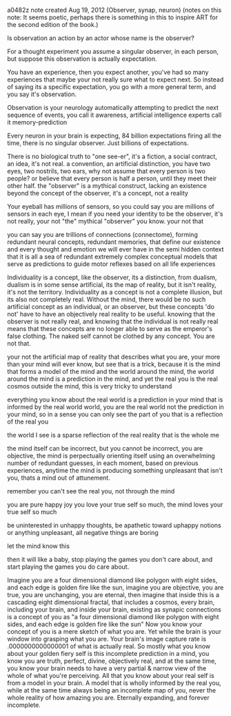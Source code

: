 a0482z
note created Aug 19, 2012
(Observer, synap, neuron)
(notes on this note: It seems poetic, perhaps there is something in this to inspire ART for the second edition of the book.)

Is observation an action by an actor whose name is the observer?

For a thought experiment you assume a singular observer, in each person, but suppose this observation is actually expectation.

You have an experience, then you expect another, you've had so many experiences that maybe your not really sure what to expect next. So instead of saying its a specific expectation, you go with a more general term, and you say it's observation.

Observation is your neurology automatically attempting to predict the next sequence of events, you call it awareness, artificial intelligence experts call it memory-prediction

Every neuron in your brain is expecting, 84 billion expectations firing all the time, there is no singular observer. Just billions of expectations.

There is no biological truth to "one see-er", it's a fiction, a social contract, an idea, it's not real. a convention, an artificial distinction, you have two eyes, two nostrils, two ears, why not assume that every person is two people? or believe that every person is half a person, until they meet their other half. the "observer" is a mythical construct, lacking an existence beyond the concept of the observer, it's a concept, not a reality

Your eyeball has millions of sensors, so you could say you are millions of sensors in each eye, I mean if you need your identity to be the observer, it's not really, your not "the" mythical "observer" you know. your not that

 you can say you are trillions of connections (connectome), forming redundant neural concepts, redundant memories, that define our existence and every thought and emotion we will ever have in the semi hidden context that it is all a sea of redundant extremely complex conceptual models that serve as predictions to guide motor reflexes based on all life experiences

Individuality is a concept, like the observer, its a distinction, from dualism, dualism is in some sense artificial, its the map of reality, but it isn't reality, it's not the territory. Individuality as a concept is not a complete illusion, but its also not completely real. Without the mind, there would be no such artificial concept as an individual, or an observer, but these concepts 'do not' have to have an objectively real reality to be useful. knowing that the observer is not really real, and knowing that the individual is not really real means that these concepts are no longer able to serve as the emperor's false clothing. The naked self cannot be clothed by any concept. You are not that.

your not the artificial map of reality that describes what you are, your more than your mind will ever know, but see that is a trick, because it is the mind that forms a model of the mind and the world around the mind, the world around the mind is a prediction in the mind, and yet the real you is the real cosmos outside the mind, this is very tricky to understand

everything you know about the real world is a prediction in your mind that is informed by the real world world, you are the real world not the prediction in your mind, so in a sense you can only see the part of you that is a reflection of the real you

the world I see is a sparse reflection of the real reality that is the whole me

the mind itself can be incorrect, but you cannot be incorrect, you are objective, the mind is perpectually orienting itself using an overwhelming number of redundant guesses, in each moment, based on previous experiences, anytime the mind is producing something unpleasant that isn't you, thats a mind out of attunement. 

remember you can't see the real you, not through the mind

you are pure happy joy
you love your true self so much, the mind loves your true self so much

be uninterested in unhappy thoughts, be apathetic toward uphappy notions or anything unpleasant, all negative things are boring

let the mind know this

then it will like a baby, stop playing the games you don't care about, and start playing the games you do care about.

Imagine you are a four dimensional diamond like polygon with eight sides, and each edge is golden fire like the sun, imagine you are objective, you are true, you are unchanging, you are eternal, then imagine that inside this is a cascading eight dimensional fractal, that includes a cosmos, every brain, including your brain, and inside your brain, existing as synapic connections is a concept of you as "a four dimensional diamond like polygon with eight sides, and each edge is golden fire like the sun" Now you know your concept of you is a mere sketch of what you are. Yet while the brain is your window into grasping what you are. Your brain's image capture rate is .0000000000000001 of what is actually real. So mostly what you know about your golden fiery self is this incomplete prediction in a mind, you know you are truth, perfect, divine, objectively real, and at the same time, you know your brain needs to have a very partial & narrow view of the whole of what you're perceiving. All that you know about your real self is from a model in your brain. A model that is wholly informed by the real you, while at the same time always being an incomplete map of you, never the whole reality of how amazing you are. Eternally expanding, and forever incomplete.
